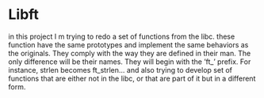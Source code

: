 # Libft
in this project I m trying to redo a set of functions from the libc. these function have the
same prototypes and implement the same behaviors as the originals. They comply
with the way they are defined in their man. The only difference will be their names. They
will begin with the ’ft_’ prefix. For instance, strlen becomes ft_strlen...
and also trying to develop set of functions that are either not in the libc,
or that are part of it but in a different form.
